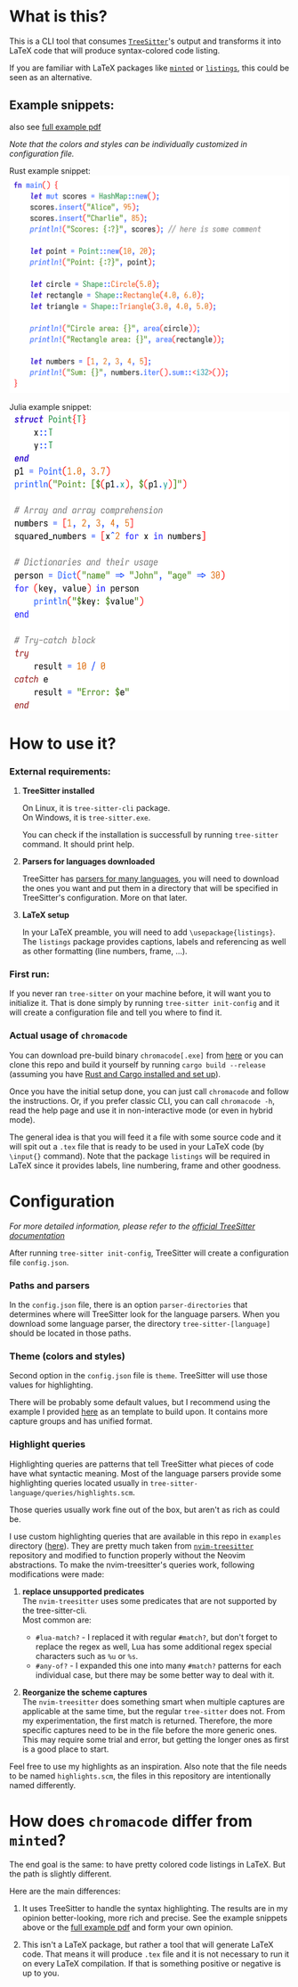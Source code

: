 # What is this?

This is a CLI tool that consumes [`TreeSitter`](https://tree-sitter.github.io/tree-sitter/)'s output and transforms it into LaTeX code that will produce syntax-colored code listing.

If you are familiar with LaTeX packages like [`minted`](https://ctan.org/pkg/minted?lang=en) or [`listings`](https://ctan.org/pkg/listings), this could be seen as an alternative.

## Example snippets:
also see [full example pdf](examples/example_full.pdf)

_Note that the colors and styles can be individually customized in configuration file._

Rust example snippet:  
![rust example](examples/example_rust.png)

Julia example snippet:  
![rust example](examples/example_julia.png)


# How to use it?
### External requirements:
1. **TreeSitter installed**

    On Linux, it is `tree-sitter-cli` package.   
    On Windows, it is `tree-sitter.exe`.

    You can check if the installation is successfull by running `tree-sitter` command.
    It should print help. 

2. **Parsers for languages downloaded**
    
    TreeSitter has [parsers for many languages](https://tree-sitter.github.io/tree-sitter/#parsers), you will need to download the ones you want and put them in a directory that will be specified in TreeSitter's configuration. 
    More on that later.

3. **LaTeX setup**

    In your LaTeX preamble, you will need to add `\usepackage{listings}`.
    The `listings` package provides captions, labels and referencing as well as other formatting (line numbers, frame, ...). 

### First run:

If you never ran `tree-sitter` on your machine before, it will want you to initialize it.
That is done simply by running `tree-sitter init-config` and it will create a configuration file and tell you where to find it.

### Actual usage of `chromacode`
You can download pre-build binary `chromacode[.exe]` from [here](https://github.com/TomLebeda/chroma_code/releases) or you can clone this repo and build it yourself by running `cargo build --release` (assuming you have [Rust and Cargo installed and set up](https://rustup.rs/)). 

Once you have the initial setup done, you can just call `chromacode` and follow the instructions. 
Or, if you prefer classic CLI, you can call `chromacode -h`, read the help page and use it in non-interactive mode (or even in hybrid mode). 

The general idea is that you will feed it a file with some source code and it will spit out a `.tex` file that is ready to be used in your LaTeX code (by `\input{}` command).
Note that the package `listings` will be required in LaTeX since it provides labels, line numbering, frame and other goodness. 

# Configuration

_For more detailed information, please refer to the [official TreeSitter documentation](https://tree-sitter.github.io/tree-sitter/syntax-highlighting)_

After running `tree-sitter init-config`, TreeSitter will create a configuration file `config.json`.

### Paths and parsers
In the `config.json` file, there is an option `parser-directories` that determines where will TreeSitter look for the language parsers.
When you download some language parser, the directory `tree-sitter-[language]` should be located in those paths.

### Theme (colors and styles)
Second option in the `config.json` file is `theme`. 
TreeSitter will use those values for highlighting.

There will be probably some default values, but I recommend using the example I provided [here](examples/config-example.json) as an template to build upon. 
It contains more capture groups and has unified format. 

### Highlight queries
Highlighting queries are patterns that tell TreeSitter what pieces of code have what syntactic meaning.
Most of the language parsers provide some highlighting queries located usually in `tree-sitter-language/queries/highlights.scm`. 

Those queries usually work fine out of the box, but aren't as rich as could be. 

I use custom highlighting queries that are available in this repo in `examples` directory ([here](examples)).
They are pretty much taken from [`nvim-treesitter`](https://github.com/nvim-treesitter/nvim-treesitter) repository and modified to function properly without the Neovim abstractions.
To make the nvim-treesitter's queries work, following modifications were made:

1. **replace unsupported predicates**  
The `nvim-treesitter` uses some predicates that are not supported by the tree-sitter-cli.   
Most common are:

    - `#lua-match?` - I replaced it with regular `#match?`, but don't forget to replace the regex as well, Lua has some additional regex special characters such as `%u` or `%s`.
    - `#any-of?` - I expanded this one into many `#match?` patterns for each individual case, but there may be some better way to deal with it.

2. **Reorganize the scheme captures**  
The `nvim-treesitter` does something smart when multiple captures are applicable at the same time, but the regular `tree-sitter` does not. From my experimentation, the first match is returned. Therefore, the more specific captures need to be in the file before the more generic ones. This may require some trial and error, but getting the longer ones as first is a good place to start.

Feel free to use my highlights as an inspiration.
Also note that the file needs to be named `highlights.scm`, the files in this repository are intentionally named differently.

# How does `chromacode` differ from `minted`?

The end goal is the same: to have pretty colored code listings in LaTeX. But the path is slightly different.

Here are the main differences:

1. It uses TreeSitter to handle the syntax highlighting. 
The results are in my opinion better-looking, more rich and precise. 
See the example snippets above or the [full example pdf](examples/example_full.pdf) and form your own opinion.

2. This isn't a LaTeX package, but rather a tool that will generate LaTeX code. 
That means it will produce `.tex` file and it is not necessary to run it on every LaTeX compilation. 
If that is something positive or negative is up to you.
